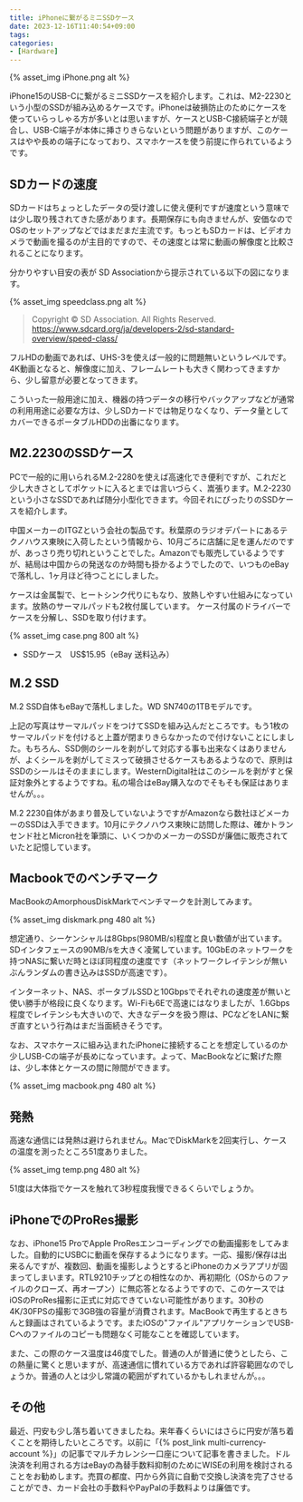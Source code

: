 ```yaml
---
title: iPhoneに繋がるミニSSDケース
date: 2023-12-16T11:40:54+09:00
tags:
categories:
- [Hardware]
---
```


{% asset_img iPhone.png alt %}

iPhone15のUSB-Cに繋がるミニSSDケースを紹介します。これは、M2-2230という小型のSSDが組み込めるケースです。iPhoneは破損防止のためにケースを使っていらっしゃる方が多いとは思いますが、ケースとUSB-C接続端子とが競合し、USB-C端子が本体に挿さりきらないという問題がありますが、このケースはやや長めの端子になっており、スマホケースを使う前提に作られているようです。

<!-- more -->

## SDカードの速度

SDカードはちょっとしたデータの受け渡しに使え便利ですが速度という意味では少し取り残されてきた感があります。長期保存にも向きませんが、安価なのでOSのセットアップなどではまだまだ主流です。もっともSDカードは、ビデオカメラで動画を撮るのが主目的ですので、その速度とは常に動画の解像度と比較されることになります。

分かりやすい目安の表が SD Associationから提示されている以下の図になります。

{% asset_img speedclass.png alt %}

>  Copyright © SD Association. All Rights Reserved.
<https://www.sdcard.org/ja/developers-2/sd-standard-overview/speed-class/>

フルHDの動画であれば、UHS-3を使えば一般的に問題無いというレベルです。4K動画となると、解像度に加え、フレームレートも大きく関わってきますから、少し留意が必要となってきます。

こういった一般用途に加え、機器の持つデータの移行やバックアップなどが通常の利用用途に必要な方は、少しSDカードでは物足りなくなり、データ量としてカバーできるポータブルHDDの出番になります。

## M2.2230のSSDケース

PCで一般的に用いられるM.2-2280を使えば高速化でき便利ですが、これだと少し大きさとしてポケットに入るとまでは言いづらく、嵩張ります。M.2-2230という小さなSSDであれば随分小型化できます。今回それにぴったりのSSDケースを紹介します。

中国メーカーのITGZという会社の製品です。秋葉原のラジオデパートにあるテクノハウス東映に入荷したという情報から、10月ごろに店舗に足を運んだのですが、あっさり売り切れということでした。Amazonでも販売しているようですが、結局は中国からの発送なのか時間も掛かるようでしたので、いつものeBayで落札し、1ヶ月ほど待つことにしました。

ケースは金属製で、ヒートシンク代りにもなり、放熱しやすい仕組みになっています。放熱のサーマルパッドも2枚付属しています。
ケース付属のドライバーでケースを分解し、SSDを取り付けます。

{% asset_img case.png 800 alt %}

- SSDケース　US$15.95（eBay 送料込み）

## M.2 SSD

M.2 SSD自体もeBayで落札しました。WD SN740の1TBモデルです。

上記の写真はサーマルパッドをつけてSSDを組み込んだところです。もう1枚のサーマルパッドを付けると上蓋が閉まりきらなかったので付けないことにしました。もちろん、SSD側のシールを剥がして対応する事も出来なくはありませんが、よくシールを剥がしてミスって破損させるケースもあるようなので、原則はSSDのシールはそのままにします。WesternDigital社はこのシールを剥がすと保証対象外とするようですね。私の場合はeBay購入なのでそもそも保証はありませんが。。。

M.2 2230自体があまり普及していないようですがAmazonなら数社ほどメーカーのSSDは入手できます。10月にテクノハウス東映に訪問した際は、確かトランセンド社とMicron社を筆頭に、いくつかのメーカーのSSDが廉価に販売されていたと記憶しています。

## Macbookでのベンチマーク

MacBookのAmorphousDiskMarkでベンチマークを計測してみます。

{% asset_img diskmark.png 480 alt %}

想定通り、シーケンシャルは8Gbps(980MB/s)程度と良い数値が出ています。SDインタフェースの90MB/sを大きく凌駕しています。10GbEのネットワークを持つNASに繋いだ時とほぼ同程度の速度です（ネットワークレイテンシが無いぶんランダムの書き込みはSSDが高速です）。

インターネット、NAS、ポータブルSSDと10Gbpsでそれぞれの速度差が無いと使い勝手が格段に良くなります。Wi-Fiも6Eで高速にはなりましたが、1.6Gbps程度でレイテンシも大きいので、大きなデータを扱う際は、PCなどをLANに繋ぎ直すという行為はまだ当面続きそうです。

なお、スマホケースに組み込まれたiPhoneに接続することを想定しているのか少しUSB-Cの端子が長めになっています。よって、MacBookなどに繋げた際は、少し本体とケースの間に隙間ができます。

{% asset_img macbook.png 480 alt %}

## 発熱

高速な通信には発熱は避けられません。MacでDiskMarkを2回実行し、ケースの温度を測ったところ51度ありました。

{% asset_img temp.png 480 alt %}

51度は大体指でケースを触れて3秒程度我慢できるくらいでしょうか。

## iPhoneでのProRes撮影

なお、iPhone15 ProでApple ProResエンコーディングでの動画撮影をしてみました。自動的にUSBCに動画を保存するようになります。一応、撮影/保存は出来るんですが、複数回、動画を撮影しようとするとiPhoneのカメラアプリが固まってしまいます。RTL9210チップとの相性なのか、再初期化（OSからのファイルのクローズ、再オープン）に無応答となるようですので、このケースではiOSのProRes撮影に正式に対応できていない可能性があります。30秒の4K/30FPSの撮影で3GB強の容量が消費されます。MacBookで再生するときちんと録画はされているようです。またiOSの"ファイル"アプリケーションでUSB-Cへのファイルのコピーも問題なく可能なことを確認しています。

また、この際のケース温度は46度でした。普通の人が普通に使うとしたら、この熱量に驚くと思いますが、高速通信に慣れている方であれば許容範囲なのでしょうか。普通の人とは少し常識の範囲がずれているかもしれませんが。。。

## その他

最近、円安も少し落ち着いてきましたね。来年春くらいにはさらに円安が落ち着くことを期待したいところです。以前に「{% post_link multi-currency-account %}」の記事でマルチカレンシー口座について記事を書きました。ドル決済を利用される方はeBayの為替手数料抑制のためにWISEの利用を検討されることをお勧めします。売買の都度、円から外貨に自動で交換し決済を完了させることができ、カード会社の手数料やPayPalの手数料よりは廉価です。

